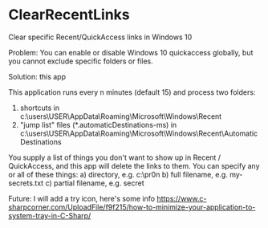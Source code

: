 # ClearRecentLinks
Clear specific Recent/QuickAccess links in Windows 10

Problem: You can enable or disable Windows 10 quickaccess globally,
but you cannot exclude specific folders or files.

Solution: this app

This application runs every n minutes (default 15) and process two folders:
1) shortcuts in c:\users\USER\AppData\Roaming\Microsoft\Windows\Recent
2) "jump list" files (*.automaticDestinations-ms) in c:\users\USER\AppData\Roaming\Microsoft\Windows\Recent\AutomaticDestinations

You supply a list of things you don't want to show up in Recent / QuickAccess, and this app will delete the links to them.
You can specify any or all of these things:
a) directory, e.g.  c:\pr0n
b) full filename, e.g. my-secrets.txt
c) partial filename, e.g.  secret 


Future: I will add a try icon, here's some info
https://www.c-sharpcorner.com/UploadFile/f9f215/how-to-minimize-your-application-to-system-tray-in-C-Sharp/
